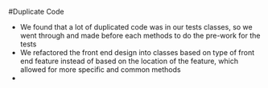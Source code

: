 #Duplicate Code
- We found that a lot of duplicated code was in our tests classes, so we went through and made before each methods to do the pre-work for the tests
- We refactored the front end design into classes based on type of front end feature instead of based on the location of the feature, which allowed for more specific and common methods
- 